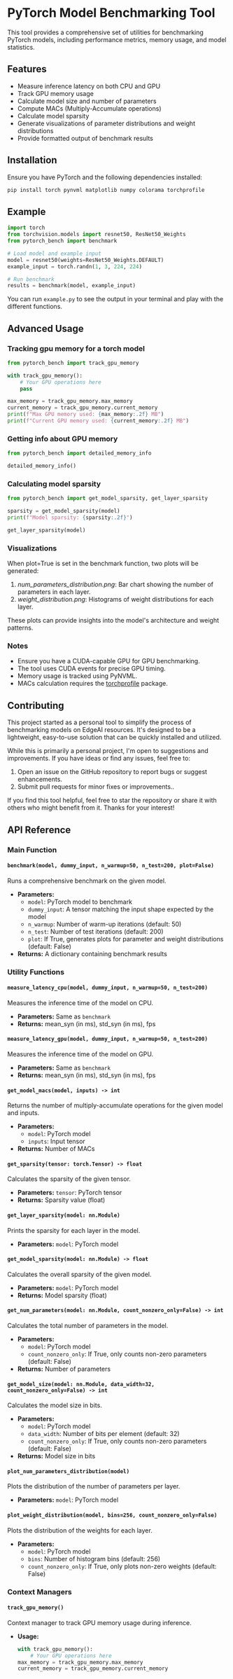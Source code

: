 # PyTorch Model Benchmarking Tool

This tool provides a comprehensive set of utilities for benchmarking PyTorch models, including performance metrics, memory usage, and model statistics.

## Features

- Measure inference latency on both CPU and GPU
- Track GPU memory usage
- Calculate model size and number of parameters
- Compute MACs (Multiply-Accumulate operations)
- Calculate model sparsity
- Generate visualizations of parameter distributions and weight distributions
- Provide formatted output of benchmark results

## Installation

Ensure you have PyTorch and the following dependencies installed:

```bash
pip install torch pynvml matplotlib numpy colorama torchprofile
```

## Example
```python 
import torch 
from torchvision.models import resnet50, ResNet50_Weights
from pytorch_bench import benchmark

# Load model and example input
model = resnet50(weights=ResNet50_Weights.DEFAULT)
example_input = torch.randn(1, 3, 224, 224)

# Run benchmark 
results = benchmark(model, example_input)
```
You can run ```example.py``` to see the output in your terminal and play with the different functions. 


## Advanced Usage 
### Tracking gpu memory for a torch model
```python
from pytorch_bench import track_gpu_memory

with track_gpu_memory():
    # Your GPU operations here
    pass

max_memory = track_gpu_memory.max_memory
current_memory = track_gpu_memory.current_memory
print(f"Max GPU memory used: {max_memory:.2f} MB")
print(f"Current GPU memory used: {current_memory:.2f} MB")
```
### Getting info about GPU memory
```python
from pytorch_bench import detailed_memory_info

detailed_memory_info()
```
### Calculating model sparsity 
```python 
from pytorch_bench import get_model_sparsity, get_layer_sparsity

sparsity = get_model_sparsity(model)
print(f"Model sparsity: {sparsity:.2f}")

get_layer_sparsity(model)
```

### Visualizations

When plot=True is set in the benchmark function, two plots will be generated:

1) *num_parameters_distribution.png*: Bar chart showing the number of parameters in each layer.
2) *weight_distribution.png*: Histograms of weight distributions for each layer.

These plots can provide insights into the model's architecture and weight patterns.


### Notes

- Ensure you have a CUDA-capable GPU for GPU benchmarking.
- The tool uses CUDA events for precise GPU timing.
- Memory usage is tracked using PyNVML.
- MACs calculation requires the [torchprofile](https://github.com/zhijian-liu/torchprofile) package.


## Contributing

This project started as a personal tool to simplify the process of benchmarking models on EdgeAI resources. It's designed to be a lightweight, easy-to-use solution that can be quickly installed and utilized.

While this is primarily a personal project, I'm open to suggestions and improvements. If you have ideas or find any issues, feel free to:

1. Open an issue on the GitHub repository to report bugs or suggest enhancements.
2. Submit pull requests for minor fixes or improvements..

If you find this tool helpful, feel free to star the repository or share it with others who might benefit from it. Thanks for your interest!
## API Reference

### Main Function

#### `benchmark(model, dummy_input, n_warmup=50, n_test=200, plot=False)`

Runs a comprehensive benchmark on the given model.

- **Parameters:**
  - `model`: PyTorch model to benchmark
  - `dummy_input`: A tensor matching the input shape expected by the model
  - `n_warmup`: Number of warm-up iterations (default: 50)
  - `n_test`: Number of test iterations (default: 200)
  - `plot`: If True, generates plots for parameter and weight distributions (default: False)
- **Returns:** A dictionary containing benchmark results

### Utility Functions

#### `measure_latency_cpu(model, dummy_input, n_warmup=50, n_test=200)`

Measures the inference time of the model on CPU.

- **Parameters:** Same as `benchmark`
- **Returns:** mean_syn (in ms), std_syn (in ms), fps

#### `measure_latency_gpu(model, dummy_input, n_warmup=50, n_test=200)`

Measures the inference time of the model on GPU.

- **Parameters:** Same as `benchmark`
- **Returns:** mean_syn (in ms), std_syn (in ms), fps

#### `get_model_macs(model, inputs) -> int`

Returns the number of multiply-accumulate operations for the given model and inputs.

- **Parameters:**
  - `model`: PyTorch model
  - `inputs`: Input tensor
- **Returns:** Number of MACs

#### `get_sparsity(tensor: torch.Tensor) -> float`

Calculates the sparsity of the given tensor.

- **Parameters:** `tensor`: PyTorch tensor
- **Returns:** Sparsity value (float)

#### `get_layer_sparsity(model: nn.Module)`

Prints the sparsity for each layer in the model.

- **Parameters:** `model`: PyTorch model

#### `get_model_sparsity(model: nn.Module) -> float`

Calculates the overall sparsity of the given model.

- **Parameters:** `model`: PyTorch model
- **Returns:** Model sparsity (float)

#### `get_num_parameters(model: nn.Module, count_nonzero_only=False) -> int`

Calculates the total number of parameters in the model.

- **Parameters:**
  - `model`: PyTorch model
  - `count_nonzero_only`: If True, only counts non-zero parameters (default: False)
- **Returns:** Number of parameters

#### `get_model_size(model: nn.Module, data_width=32, count_nonzero_only=False) -> int`

Calculates the model size in bits.

- **Parameters:**
  - `model`: PyTorch model
  - `data_width`: Number of bits per element (default: 32)
  - `count_nonzero_only`: If True, only counts non-zero parameters (default: False)
- **Returns:** Model size in bits

#### `plot_num_parameters_distribution(model)`

Plots the distribution of the number of parameters per layer.

- **Parameters:** `model`: PyTorch model

#### `plot_weight_distribution(model, bins=256, count_nonzero_only=False)`

Plots the distribution of the weights for each layer.

- **Parameters:**
  - `model`: PyTorch model
  - `bins`: Number of histogram bins (default: 256)
  - `count_nonzero_only`: If True, only plots non-zero weights (default: False)

### Context Managers

#### `track_gpu_memory()`

Context manager to track GPU memory usage during inference.

- **Usage:**
  ```python
  with track_gpu_memory():
      # Your GPU operations here
  max_memory = track_gpu_memory.max_memory
  current_memory = track_gpu_memory.current_memory
  ```
